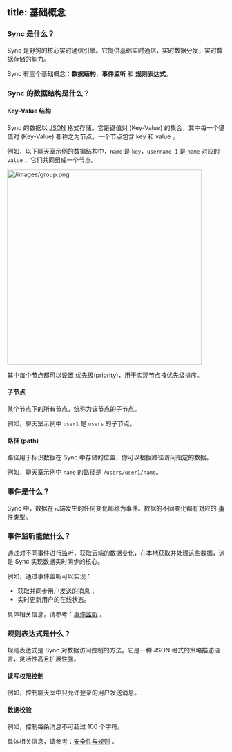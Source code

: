 title: 基础概念
---

### Sync 是什么？
Sync 是野狗的核心实时通信引擎。它提供基础实时通信，实时数据分发，实时数据存储的能力。

Sync 有三个基础概念：**数据结构**，**事件监听** 和 **规则表达式**。


### Sync 的数据结构是什么？

#### Key-Value 结构
Sync 的数据以 [JSON](http://json.org/json-zh.html) 格式存储。它是键值对 (Key-Value) 的集合，其中每一个键值对 (Key-Value) 都称之为节点。一个节点包含 key 和 value 。

例如，以下聊天室示例的数据结构中，`name` 是 `key`，`username 1` 是 `name` 对应的 `value` ，它们共同组成一个节点。

<img src='/images/group.png' alt="/images/group.png" width="450">

其中每个节点都可以设置 [优先级(priority)](/sync/C/guide/save-data.html#设置节点优先级)，用于实现节点按优先级排序。

#### 子节点
某个节点下的所有节点，统称为该节点的子节点。

例如，聊天室示例中 `user1` 是 `users` 的子节点。

#### 路径 (path)
路径用于标识数据在 Sync 中存储的位置，你可以根据路径访问指定的数据。

例如，聊天室示例中 `name` 的路径是 `/users/user1/name`。


### 事件是什么？

Sync 中，数据在云端发生的任何变化都称为事件。数据的不同变化都有对应的 [事件类型](/sync/C/guide/retrieve-data.html#事件)。


### 事件监听能做什么？
通过对不同事件进行监听，获取云端的数据变化，在本地获取并处理这些数据，这是 Sync 实现数据实时同步的核心。

例如，通过事件监听可以实现：

- 获取并同步用户发送的消息；
- 实时更新用户的在线状态。

具体相关信息，请参考：[事件监听](/C/Web/guide/retrieve-data.html) 。

### 规则表达式是什么？ 
规则表达式是 Sync 对数据访问控制的方法。它是一种 JSON 格式的策略描述语言，灵活性高且扩展性强。

#### 读写权限控制
例如，控制聊天室中只允许登录的用户发送消息。

#### 数据校验
例如，控制每条消息不可超过 100 个字符。

具体相关信息，请参考：[安全性与规则](/sync/C/rules/introduce.html) 。